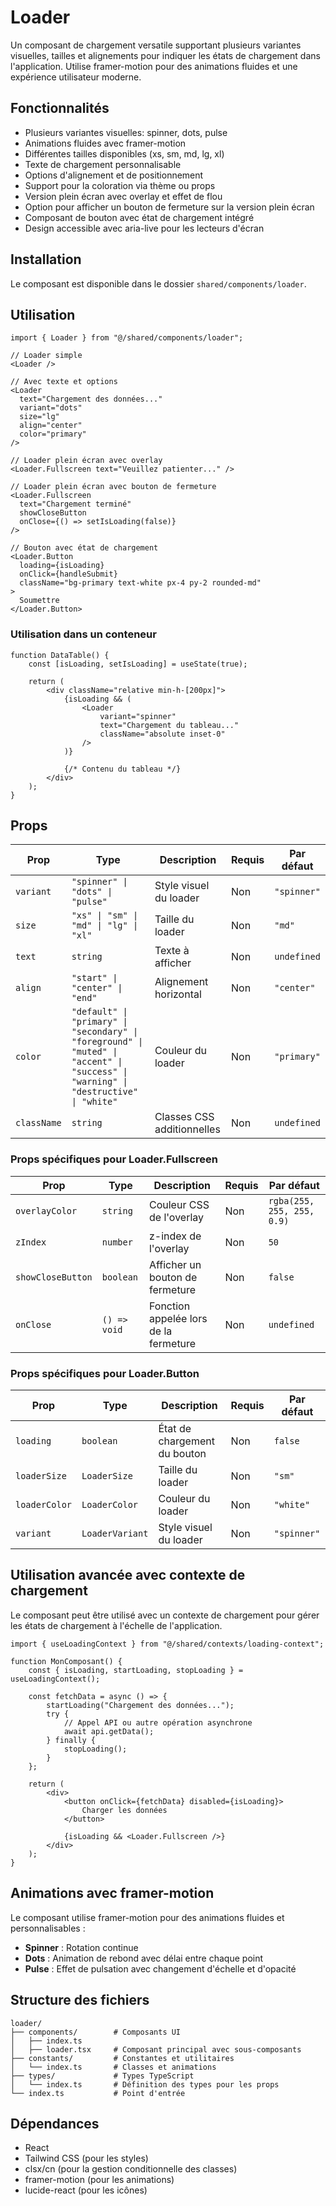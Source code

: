 # Loader

Un composant de chargement versatile supportant plusieurs variantes visuelles, tailles et alignements pour indiquer les états de chargement dans l'application. Utilise framer-motion pour des animations fluides et une expérience utilisateur moderne.

## Fonctionnalités

- Plusieurs variantes visuelles: spinner, dots, pulse
- Animations fluides avec framer-motion
- Différentes tailles disponibles (xs, sm, md, lg, xl)
- Texte de chargement personnalisable
- Options d'alignement et de positionnement
- Support pour la coloration via thème ou props
- Version plein écran avec overlay et effet de flou
- Option pour afficher un bouton de fermeture sur la version plein écran
- Composant de bouton avec état de chargement intégré
- Design accessible avec aria-live pour les lecteurs d'écran

## Installation

Le composant est disponible dans le dossier `shared/components/loader`.

## Utilisation

```tsx
import { Loader } from "@/shared/components/loader";

// Loader simple
<Loader />

// Avec texte et options
<Loader
  text="Chargement des données..."
  variant="dots"
  size="lg"
  align="center"
  color="primary"
/>

// Loader plein écran avec overlay
<Loader.Fullscreen text="Veuillez patienter..." />

// Loader plein écran avec bouton de fermeture
<Loader.Fullscreen
  text="Chargement terminé"
  showCloseButton
  onClose={() => setIsLoading(false)}
/>

// Bouton avec état de chargement
<Loader.Button
  loading={isLoading}
  onClick={handleSubmit}
  className="bg-primary text-white px-4 py-2 rounded-md"
>
  Soumettre
</Loader.Button>
```

### Utilisation dans un conteneur

```tsx
function DataTable() {
	const [isLoading, setIsLoading] = useState(true);

	return (
		<div className="relative min-h-[200px]">
			{isLoading && (
				<Loader
					variant="spinner"
					text="Chargement du tableau..."
					className="absolute inset-0"
				/>
			)}

			{/* Contenu du tableau */}
		</div>
	);
}
```

## Props

| Prop        | Type                                                                                                                                 | Description                | Requis | Par défaut  |
| ----------- | ------------------------------------------------------------------------------------------------------------------------------------ | -------------------------- | ------ | ----------- |
| `variant`   | `"spinner" \| "dots" \| "pulse"`                                                                                                     | Style visuel du loader     | Non    | `"spinner"` |
| `size`      | `"xs" \| "sm" \| "md" \| "lg" \| "xl"`                                                                                               | Taille du loader           | Non    | `"md"`      |
| `text`      | `string`                                                                                                                             | Texte à afficher           | Non    | `undefined` |
| `align`     | `"start" \| "center" \| "end"`                                                                                                       | Alignement horizontal      | Non    | `"center"`  |
| `color`     | `"default" \| "primary" \| "secondary" \| "foreground" \| "muted" \| "accent" \| "success" \| "warning" \| "destructive" \| "white"` | Couleur du loader          | Non    | `"primary"` |
| `className` | `string`                                                                                                                             | Classes CSS additionnelles | Non    | `undefined` |

### Props spécifiques pour Loader.Fullscreen

| Prop              | Type         | Description                           | Requis | Par défaut                 |
| ----------------- | ------------ | ------------------------------------- | ------ | -------------------------- |
| `overlayColor`    | `string`     | Couleur CSS de l'overlay              | Non    | `rgba(255, 255, 255, 0.9)` |
| `zIndex`          | `number`     | z-index de l'overlay                  | Non    | `50`                       |
| `showCloseButton` | `boolean`    | Afficher un bouton de fermeture       | Non    | `false`                    |
| `onClose`         | `() => void` | Fonction appelée lors de la fermeture | Non    | `undefined`                |

### Props spécifiques pour Loader.Button

| Prop          | Type            | Description                  | Requis | Par défaut  |
| ------------- | --------------- | ---------------------------- | ------ | ----------- |
| `loading`     | `boolean`       | État de chargement du bouton | Non    | `false`     |
| `loaderSize`  | `LoaderSize`    | Taille du loader             | Non    | `"sm"`      |
| `loaderColor` | `LoaderColor`   | Couleur du loader            | Non    | `"white"`   |
| `variant`     | `LoaderVariant` | Style visuel du loader       | Non    | `"spinner"` |

## Utilisation avancée avec contexte de chargement

Le composant peut être utilisé avec un contexte de chargement pour gérer les états de chargement à l'échelle de l'application.

```tsx
import { useLoadingContext } from "@/shared/contexts/loading-context";

function MonComposant() {
	const { isLoading, startLoading, stopLoading } = useLoadingContext();

	const fetchData = async () => {
		startLoading("Chargement des données...");
		try {
			// Appel API ou autre opération asynchrone
			await api.getData();
		} finally {
			stopLoading();
		}
	};

	return (
		<div>
			<button onClick={fetchData} disabled={isLoading}>
				Charger les données
			</button>

			{isLoading && <Loader.Fullscreen />}
		</div>
	);
}
```

## Animations avec framer-motion

Le composant utilise framer-motion pour des animations fluides et personnalisables :

- **Spinner** : Rotation continue
- **Dots** : Animation de rebond avec délai entre chaque point
- **Pulse** : Effet de pulsation avec changement d'échelle et d'opacité

## Structure des fichiers

```
loader/
├── components/        # Composants UI
│   ├── index.ts
│   ├── loader.tsx     # Composant principal avec sous-composants
├── constants/         # Constantes et utilitaires
│   └── index.ts       # Classes et animations
├── types/             # Types TypeScript
│   └── index.ts       # Définition des types pour les props
└── index.ts           # Point d'entrée
```

## Dépendances

- React
- Tailwind CSS (pour les styles)
- clsx/cn (pour la gestion conditionnelle des classes)
- framer-motion (pour les animations)
- lucide-react (pour les icônes)
